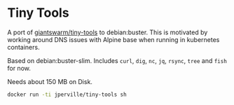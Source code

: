 # Tiny Tools

A port of [giantswarm/tiny-tools](https://github.com/giantswarm/tiny-tools) to debian:buster.
This is motivated by working around DNS issues with Alpine base when running in kubernetes containers.

Based on debian:buster-slim. Includes `curl`, `dig`, `nc`, `jq`, `rsync`, `tree` and `fish` for now.

Needs about 150 MB on Disk.

```bash
docker run -ti jperville/tiny-tools sh
```
